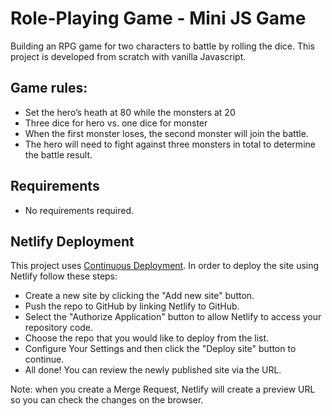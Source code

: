 
# Role-Playing Game - Mini JS Game

Building an RPG game for two characters to battle by rolling the dice. This project is developed from scratch with vanilla Javascript. 

## Game rules: 
* Set the hero’s heath at 80 while the monsters at 20
* Three dice for hero vs. one dice for monster
* When the first monster loses, the second monster will join the battle.
* The hero will need to fight against three monsters in total to determine the battle result.

## Requirements
* No requirements required. 

## Netlify Deployment

This project uses [Continuous Deployment](https://en.wikipedia.org/wiki/Continuous_deployment). In order to deploy the site using Netlify follow these steps:

* Create a new site by clicking the "Add new site" button.
* Push the repo to GitHub by linking Netlify to GitHub. 
* Select the "Authorize Application" button to allow Netlify to access your repository code. 
* Choose the repo that you would like to deploy from the list.
* Configure Your Settings and then click the "Deploy site" button to continue.
* All done! You can review the newly published site via the URL. 

Note: when you  create a Merge Request, Netlify will create a preview URL so you can check the changes on the browser.
